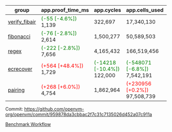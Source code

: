 | group | app.proof_time_ms | app.cycles | app.cells_used | leaf.proof_time_ms | leaf.cycles | leaf.cells_used |
| -- | -- | -- | -- | -- | -- | -- |
| [verify_fibair](https://github.com/openvm-org/openvm/blob/benchmark-results/benchmarks-pr/1734/verify_fibair-959878da3cbbac2f7c31c7135026d452a07c911a.md) |<span style='color: green'>(-55 [-4.6%])</span> 1,139 |  322,697 |  17,340,130 |- | - | - |
| [fibonacci](https://github.com/openvm-org/openvm/blob/benchmark-results/benchmarks-pr/1734/fibonacci-959878da3cbbac2f7c31c7135026d452a07c911a.md) |<span style='color: green'>(-76 [-2.8%])</span> 2,614 |  1,500,277 |  50,589,503 |- | - | - |
| [regex](https://github.com/openvm-org/openvm/blob/benchmark-results/benchmarks-pr/1734/regex-959878da3cbbac2f7c31c7135026d452a07c911a.md) |<span style='color: green'>(-222 [-2.8%])</span> 7,656 |  4,165,432 |  166,519,456 |- | - | - |
| [ecrecover](https://github.com/openvm-org/openvm/blob/benchmark-results/benchmarks-pr/1734/ecrecover-959878da3cbbac2f7c31c7135026d452a07c911a.md) |<span style='color: red'>(+564 [+48.4%])</span> 1,729 | <span style='color: green'>(-14218 [-10.4%])</span> 122,000 | <span style='color: green'>(-548071 [-6.8%])</span> 7,542,191 |- | - | - |
| [pairing](https://github.com/openvm-org/openvm/blob/benchmark-results/benchmarks-pr/1734/pairing-959878da3cbbac2f7c31c7135026d452a07c911a.md) |<span style='color: red'>(+268 [+6.0%])</span> 4,754 |  1,862,964 | <span style='color: red'>(+230956 [+0.2%])</span> 97,508,739 |- | - | - |


Commit: https://github.com/openvm-org/openvm/commit/959878da3cbbac2f7c31c7135026d452a07c911a

[Benchmark Workflow](https://github.com/openvm-org/openvm/actions/runs/15716950821)
